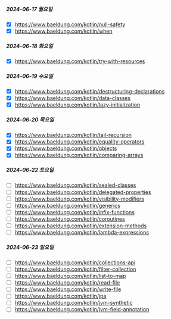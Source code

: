 ##### 2024-06-17 월요일
- [x] https://www.baeldung.com/kotlin/null-safety
- [x] https://www.baeldung.com/kotlin/when
##### 2024-06-18 화요일
- [x] https://www.baeldung.com/kotlin/try-with-resources
##### 2024-06-19 수요일
- [x] https://www.baeldung.com/kotlin/destructuring-declarations
- [x] https://www.baeldung.com/kotlin/data-classes 
- [x] https://www.baeldung.com/kotlin/lazy-initialization
##### 2024-06-20 목요일
- [x] https://www.baeldung.com/kotlin/tail-recursion
- [x] https://www.baeldung.com/kotlin/equality-operators
- [x] https://www.baeldung.com/kotlin/objects
- [x] https://www.baeldung.com/kotlin/comparing-arrays
##### 2024-06-22 토요일
- [ ] https://www.baeldung.com/kotlin/sealed-classes
- [ ] https://www.baeldung.com/kotlin/delegated-properties
- [ ] https://www.baeldung.com/kotlin/visibility-modifiers
- [ ] https://www.baeldung.com/kotlin/generics
- [ ] https://www.baeldung.com/kotlin/infix-functions
- [ ] https://www.baeldung.com/kotlin/coroutines
- [ ] https://www.baeldung.com/kotlin/extension-methods
- [ ] https://www.baeldung.com/kotlin/lambda-expressions
##### 2024-06-23 일요일
- [ ] https://www.baeldung.com/kotlin/collections-api
- [ ] https://www.baeldung.com/kotlin/filter-collection
- [ ] https://www.baeldung.com/kotlin/list-to-map
- [ ] https://www.baeldung.com/kotlin/read-file
- [ ] https://www.baeldung.com/kotlin/write-file
- [ ] https://www.baeldung.com/kotlin/jpa
- [ ] https://www.baeldung.com/kotlin/jvm-synthetic
- [ ] https://www.baeldung.com/kotlin/jvm-field-annotation
